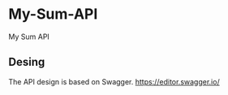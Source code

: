 # My-Sum-API
My Sum API

## Desing

The API design is based on Swagger.
https://editor.swagger.io/


